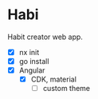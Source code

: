 # Habi

Habit creator web app.

- [x] nx init
- [x] go install
- [x] Angular
  - [x] CDK, material
    - [ ] custom theme
